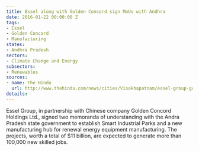 ```yaml
---
title: Essel along with Golden Concord sign MoUs with Andhra
date: 2016-01-22 00:00:00 Z
tags:
- Essel
- Golden Concord
- Manufacturing
states:
- Andhra Pradesh
sectors:
- Climate Change and Energy
subsectors:
- Renewables
sources:
- name: The Hindu
  url: http://www.thehindu.com/news/cities/Visakhapatnam/essel-group-gcl-to-invest-us-11-billion/article8100124.ece
details: 
---
```


Essel Group, in partnership with Chinese company Golden Concord Holdings Ltd., signed two memoranda of understanding with the Andra Pradesh state government to establish Smart Industrial Parks and a new manufacturing hub for renewal energy equipment manufacturing. The projects, worth a total of $11 billion, are expected to generate more than 100,000 new skilled jobs.
